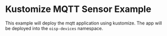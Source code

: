 # Kustomize MQTT Sensor Example

This example will deploy the mqtt application
using kustomize. The app will be deployed into the `oisp-devices` namespace.
